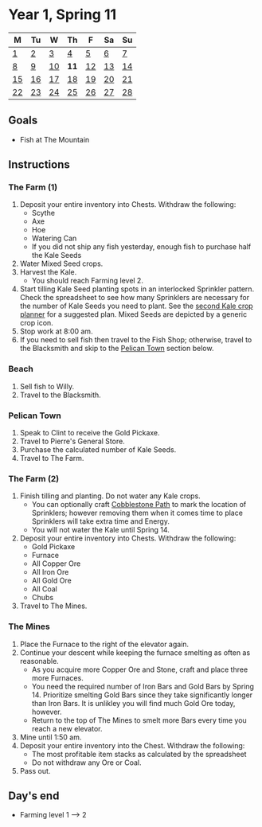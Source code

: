 # Year 1, Spring 11

| M                          | Tu                        | W                         | Th                        | F                         | Sa                        | Su                        |
| -------------------------- | ------------------------- | ------------------------- | ------------------------- |-------------------------- | ------------------------- | ------------------------- |
| [1](year-1-spring-1.md)    | [2](year-1-spring-2.md)   | [3](year-1-spring-3.md)   | [4](year-1-spring-4.md)   | [5](year-1-spring-5.md)   | [6](year-1-spring-6.md)   | [7](year-1-spring-7.md)   |
| [8](year-1-spring-8.md)    | [9](year-1-spring-9.md)   | [10](year-1-spring-10.md) | **11**                    | [12](year-1-spring-12.md) | [13](year-1-spring-13.md) | [14](year-1-spring-14.md) |
| [15](year-1-spring-15.md)  | [16](year-1-spring-16.md) | [17](year-1-spring-17.md) | [18](year-1-spring-18.md) | [19](year-1-spring-19.md) | [20](year-1-spring-20.md) | [21](year-1-spring-21.md) |
| [22](year-1-spring-22.md)  | [23](year-1-spring-23.md) | [24](year-1-spring-24.md) | [25](year-1-spring-25.md) | [26](year-1-spring-26.md) | [27](year-1-spring-27.md) | [28](year-1-spring-28.md) |

## Goals

- Fish at The Mountain

## Instructions

### The Farm (1)

1. Deposit your entire inventory into Chests. Withdraw the following:
   - Scythe
   - Axe
   - Hoe
   - Watering Can
   - If you did not ship any fish yesterday, enough fish to purchase half the Kale Seeds
2. Water Mixed Seed crops.
3. Harvest the Kale.
   - You should reach Farming level 2.
4. Start tilling Kale Seed planting spots in an interlocked Sprinkler pattern. Check the spreadsheet to see how many Sprinklers are necessary for the number of Kale Seeds you need to plant. See the [second Kale crop planner](https://stardew.info/planner/32-low-gerbils-kissed-easily) for a suggested plan. Mixed Seeds are depicted by a generic crop icon.
5. Stop work at 8:00 am.
6. If you need to sell fish then travel to the Fish Shop; otherwise, travel to the Blacksmith and skip to the [Pelican Town](#pelican-town) section below.

### Beach

1. Sell fish to Willy.
2. Travel to the Blacksmith.

### Pelican Town

1. Speak to Clint to receive the Gold Pickaxe.
2. Travel to Pierre's General Store.
3. Purchase the calculated number of Kale Seeds.
4. Travel to The Farm.

### The Farm (2)

1. Finish tilling and planting. Do not water any Kale crops.
   - You can optionally craft [Cobblestone Path](https://stardewvalleywiki.com/Cobblestone_Path) to mark the location of Sprinklers; however removing them when it comes time to place Sprinklers will take extra time and Energy.
   - You will not water the Kale until Spring 14.
2. Deposit your entire inventory into Chests. Withdraw the following:
   - Gold Pickaxe
   - Furnace
   - All Copper Ore
   - All Iron Ore
   - All Gold Ore
   - All Coal
   - Chubs
3. Travel to The Mines.

### The Mines

1. Place the Furnace to the right of the elevator again.
2. Continue your descent while keeping the furnace smelting as often as reasonable.
   - As you acquire more Copper Ore and Stone, craft and place three more Furnaces.
   - You need the required number of Iron Bars and Gold Bars by Spring 14. Prioritize smelting Gold Bars since they take significantly longer than Iron Bars. It is unlikley you will find much Gold Ore today, however.
   - Return to the top of The Mines to smelt more Bars every time you reach a new elevator.
3. Mine until 1:50 am.
4. Deposit your entire inventory into the Chest. Withdraw the following:
   - The most profitable item stacks as calculated by the spreadsheet
   - Do not withdraw any Ore or Coal.
5. Pass out.

## Day's end

- Farming level 1 ⟶ 2
